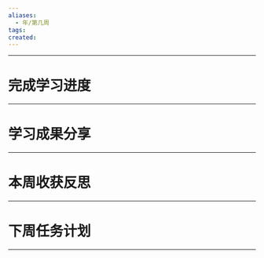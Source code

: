 ```yaml
---
aliases:
  - 年/第几周
tags: 
created:
---
```


---
# 完成学习进度





---
# 学习成果分享





---
# 本周收获反思





---
# 下周任务计划





---